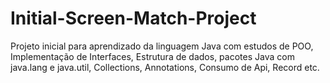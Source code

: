 # Initial-Screen-Match-Project
Projeto inicial para aprendizado da linguagem Java com estudos de POO, Implementação de Interfaces, Estrutura de dados, pacotes Java com java.lang e java.util, Collections, Annotations, Consumo de Api, Record etc.
